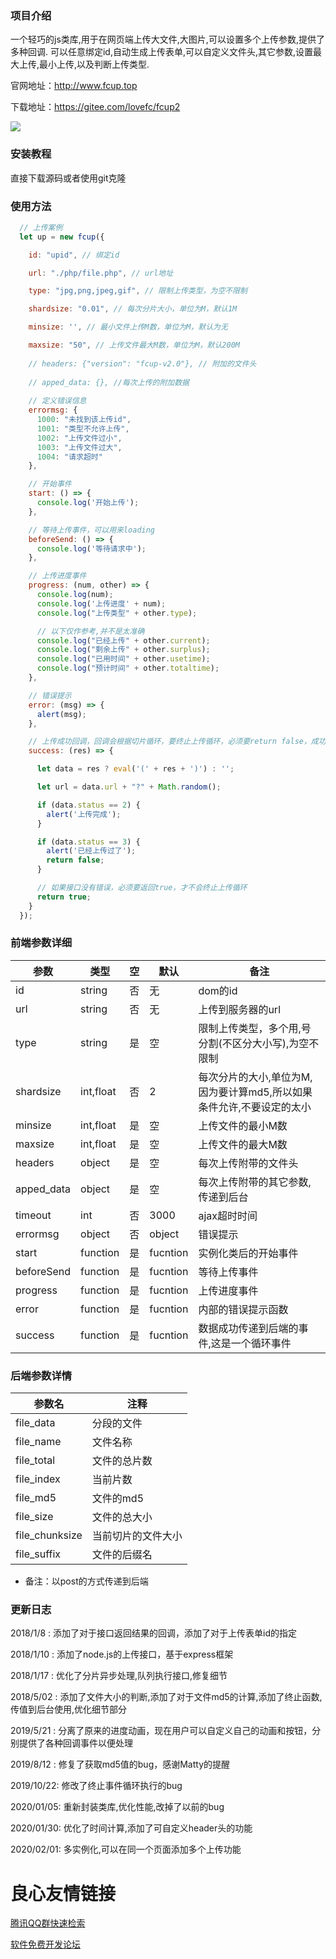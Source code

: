 ### 项目介绍

一个轻巧的js类库,用于在网页端上传大文件,大图片,可以设置多个上传参数,提供了多种回调.
可以任意绑定id,自动生成上传表单,可以自定义文件头,其它参数,设置最大上传,最小上传,以及判断上传类型.

官网地址：http://www.fcup.top

下载地址：https://gitee.com/lovefc/fcup2

![](https://www.showdoc.cc/server/api/common/visitfile/sign/20f40338081c1ea3b3a132955340c2f0?showdoc=.jpg)
### 安装教程
直接下载源码或者使用git克隆

### 使用方法

```javascript
  // 上传案例
  let up = new fcup({

    id: "upid", // 绑定id

    url: "./php/file.php", // url地址

    type: "jpg,png,jpeg,gif", // 限制上传类型，为空不限制

    shardsize: "0.01", // 每次分片大小，单位为M，默认1M

    minsize: '', // 最小文件上传M数，单位为M，默认为无

    maxsize: "50", // 上传文件最大M数，单位为M，默认200M
	
	// headers: {"version": "fcup-v2.0"}, // 附加的文件头
	  
	// apped_data: {}, //每次上传的附加数据
	
    // 定义错误信息
    errormsg: {
      1000: "未找到该上传id",
      1001: "类型不允许上传",
      1002: "上传文件过小",
      1003: "上传文件过大",
      1004: "请求超时"
    },

    // 开始事件                
    start: () => {
      console.log('开始上传');
    },

    // 等待上传事件，可以用来loading
    beforeSend: () => {
      console.log('等待请求中');
    },

    // 上传进度事件
    progress: (num, other) => {
      console.log(num);
      console.log('上传进度' + num);
      console.log("上传类型" + other.type);

      // 以下仅作参考,并不是太准确		 
      console.log("已经上传" + other.current);
      console.log("剩余上传" + other.surplus);
      console.log("已用时间" + other.usetime);
      console.log("预计时间" + other.totaltime);
    },

    // 错误提示
    error: (msg) => {
      alert(msg);
    },

    // 上传成功回调，回调会根据切片循环，要终止上传循环，必须要return false，成功的情况下要始终要返回true;
    success: (res) => {

      let data = res ? eval('(' + res + ')') : '';

      let url = data.url + "?" + Math.random();

      if (data.status == 2) {
        alert('上传完成');
      }

      if (data.status == 3) {
        alert('已经上传过了');
        return false;
      }

      // 如果接口没有错误，必须要返回true，才不会终止上传循环
      return true;
    }
  });
```

### 前端参数详细

| 参数 |类型| 空 | 默认 | 备注 |
|----    |-------    |--- |---|------      | 
|id | string | 否 | 无 |     dom的id        | 
|url |string | 否 | 无  |   上传到服务器的url  |
|type |string | 是  |  空 |  限制上传类型，多个用,号分割(不区分大小写),为空不限制  |
|shardsize    | int,float | 否   | 2   |     每次分片的大小,单位为M,因为要计算md5,所以如果条件允许,不要设定的太小     |
|minsize    | int,float | 是   | 空   |  上传文件的最小M数   |
|maxsize    | int,float | 是   | 空   |  上传文件的最大M数   |
|headers |object   |是   | 空  |  每次上传附带的文件头  |
|apped_data |object   |是   | 空  |  每次上传附带的其它参数,传递到后台  |
|timeout |int   |否   | 3000 |  ajax超时时间  |
|errormsg |object   |否   | object |  错误提示 | 
|start |function   |是   | fucntion |  实例化类后的开始事件  |
|beforeSend |function   |是   | fucntion |  等待上传事件  |
|progress |function   |是   | fucntion |  上传进度事件  |
|error |function   |是   | fucntion |  内部的错误提示函数  |
|success |function   |是   | fucntion |  数据成功传递到后端的事件,这是一个循环事件 |


### 后端参数详情

|参数名|注释|
|----    |------  |
|file_data |分段的文件|
|file_name |文件名称|
|file_total |文件的总片数|
|file_index |当前片数|
|file_md5 |文件的md5|
|file_size |文件的总大小|
|file_chunksize |当前切片的文件大小|
|file_suffix |文件的后缀名|
- 备注：以post的方式传递到后端

### 更新日志

2018/1/8 : 添加了对于接口返回结果的回调，添加了对于上传表单id的指定

2018/1/10 : 添加了node.js的上传接口，基于express框架

2018/1/17 : 优化了分片异步处理,队列执行接口,修复细节

2018/5/02 : 添加了文件大小的判断,添加了对于文件md5的计算,添加了终止函数,传值到后台使用,优化细节部分

2019/5/21 : 分离了原来的进度动画，现在用户可以自定义自己的动画和按钮，分别提供了各种回调事件以便处理

2019/8/12 : 修复了获取md5值的bug，感谢Matty的提醒

2019/10/22: 修改了终止事件循环执行的bug

2020/01/05: 重新封装类库,优化性能,改掉了以前的bug 

2020/01/30: 优化了时间计算,添加了可自定义header头的功能

2020/02/01: 多实例化,可以在同一个页面添加多个上传功能


 # 良心友情链接

[腾讯QQ群快速检索](http://u.720life.cn/s/8cf73f7c)

[软件免费开发论坛](http://u.720life.cn/s/bbb01dc0)